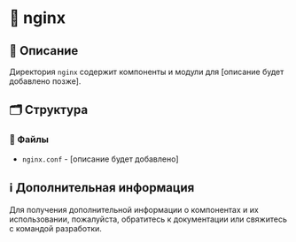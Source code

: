 # 📁 nginx

## 📝 Описание
Директория `nginx` содержит компоненты и модули для [описание будет добавлено позже].

## 🗂️ Структура

### 📄 Файлы

- `nginx.conf` - [описание будет добавлено]

## ℹ️ Дополнительная информация

Для получения дополнительной информации о компонентах и их использовании, пожалуйста, обратитесь к документации или свяжитесь с командой разработки.
